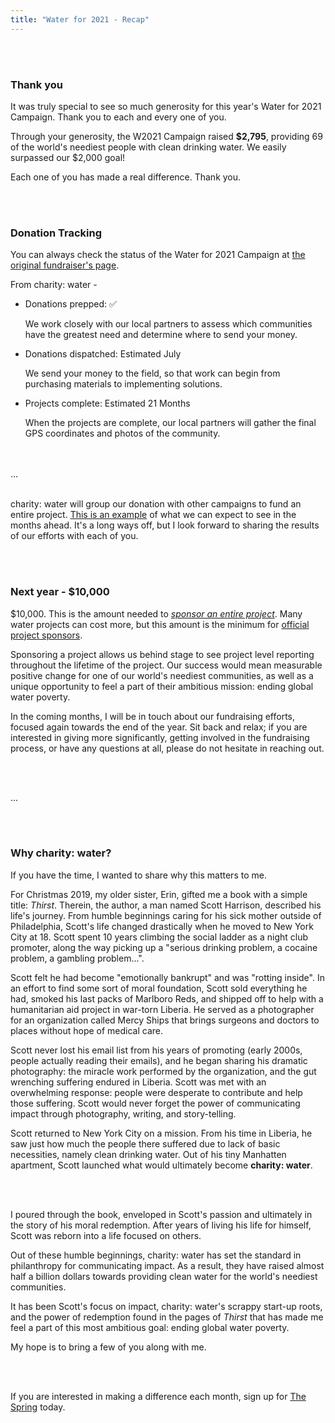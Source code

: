 ```yaml
---
title: "Water for 2021 - Recap"
---
```


<br />
<br />

### Thank you

It was truly special to see so much generosity for this year's Water for 2021 Campaign. Thank you to each and every one of you.

Through your generosity, the W2021 Campaign raised **\$2,795**, providing 69 of the world's neediest people with clean drinking water. We easily surpassed our \$2,000 goal!

Each one of you has made a real difference. Thank you.

<br />
<br />

### Donation Tracking

You can always check the status of the Water for 2021 Campaign at [the original fundraiser's page](https://www.charitywater.org/ryan-aubrey#closed-campaign-water-for-2021).

From charity: water -

- Donations prepped: ✅

  We work closely with our local partners to assess which communities have the greatest need and determine where to send your money.

- Donations dispatched: Estimated July

  We send your money to the field, so that work can begin from purchasing materials to implementing solutions.

- Projects complete: Estimated 21 Months

  When the projects are complete, our local partners will gather the final GPS coordinates and photos of the community.

<br />
<br />
...
<br />
<br />

charity: water will group our donation with other campaigns to fund an entire project. [This is an example](https://www.charitywater.org/projects/166-62?campaign_id=52478) of what we can expect to see in the months ahead. It's a long ways off, but I look forward to sharing the results of our efforts with each of you.

<br />
<br />

### Next year - \$10,000

\$10,000. This is the amount needed to [_sponsor an entire project_](https://www.charitywater.org/donate/water-project-sponsorship#). Many water projects can cost more, but this amount is the minimum for [official project sponsors](https://www.charitywater.org/donate/water-project-sponsorship#).

Sponsoring a project allows us behind stage to see project level reporting throughout the lifetime of the project. Our success would mean measurable positive change for one of our world's neediest communities, as well as a unique opportunity to feel a part of their ambitious mission: ending global water poverty.

In the coming months, I will be in touch about our fundraising efforts, focused again towards the end of the year. Sit back and relax; if you are interested in giving more significantly, getting involved in the fundraising process, or have any questions at all, please do not hesitate in reaching out.

<br />
<br />

...

<br />
<br />

### Why charity: water?

If you have the time, I wanted to share why this matters to me.

For Christmas 2019, my older sister, Erin, gifted me a book with a simple title: _Thirst_. Therein, the author, a man named Scott Harrison, described his life's journey. From humble beginnings caring for his sick mother outside of Philadelphia, Scott's life changed drastically when he moved to New York City at 18. Scott spent 10 years climbing the social ladder as a night club promoter, along the way picking up a "serious drinking problem, a cocaine problem, a gambling problem...".

Scott felt he had become "emotionally bankrupt" and was "rotting inside". In an effort to find some sort of moral foundation, Scott sold everything he had, smoked his last packs of Marlboro Reds, and shipped off to help with a humanitarian aid project in war-torn Liberia. He served as a photographer for an organization called Mercy Ships that brings surgeons and doctors to places without hope of medical care.

Scott never lost his email list from his years of promoting (early 2000s, people actually reading their emails), and he began sharing his dramatic photography: the miracle work performed by the organization, and the gut wrenching suffering endured in Liberia. Scott was met with an overwhelming response: people were desperate to contribute and help those suffering. Scott would never forget the power of communicating impact through photography, writing, and story-telling.

Scott returned to New York City on a mission. From his time in Liberia, he saw just how much the people there suffered due to lack of basic necessities, namely clean drinking water. Out of his tiny Manhatten apartment, Scott launched what would ultimately become **charity: water**.

<br />
<br />

I poured through the book, enveloped in Scott's passion and ultimately in the story of his moral redemption. After years of living his life for himself, Scott was reborn into a life focused on others.

Out of these humble beginnings, charity: water has set the standard in philanthropy for communicating impact. As a result, they have raised almost half a billion dollars towards providing clean water for the world's neediest communities.

It has been Scott's focus on impact, charity: water's scrappy start-up roots, and the power of redemption found in the pages of _Thirst_ that has made me feel a part of this most ambitious goal: ending global water poverty.

My hope is to bring a few of you along with me.

<br />
<br />

If you are interested in making a difference each month, sign up for [The Spring](https://www.charitywater.org/donate/the-spring) today.
